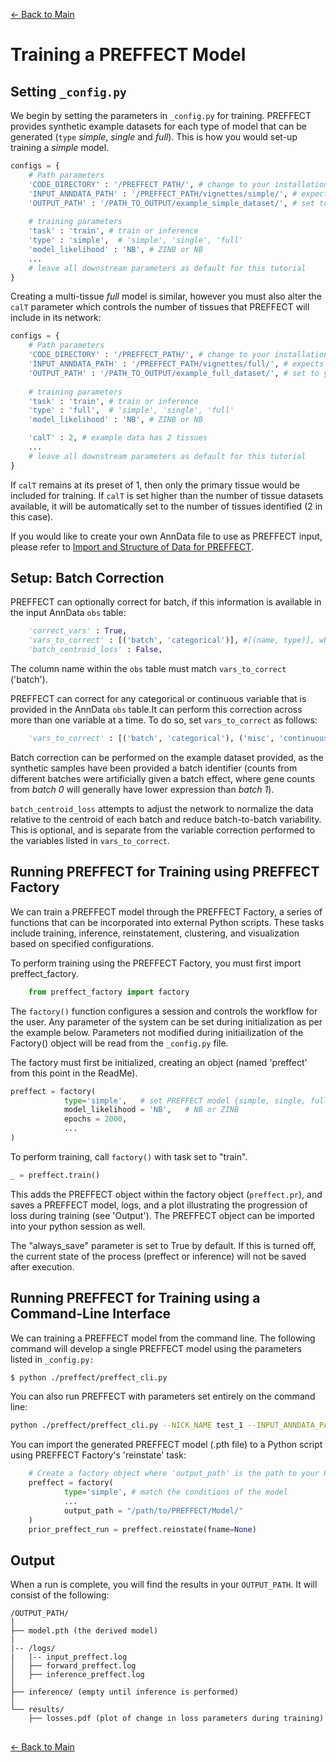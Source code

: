 [← Back to Main](../readme/readme.md#training-a-preffect-model)

# Training a PREFFECT Model

## Setting `_config.py`

We begin by setting the parameters in `_config.py` for training. PREFFECT provides synthetic example datasets for each type of model that can be generated (`type` _simple_, _single_ and _full_). This is how you would set-up training a _simple_ model.

```python
configs = {
    # Path parameters
    'CODE_DIRECTORY' : '/PREFFECT_PATH/', # change to your installation path
    'INPUT_ANNDATA_PATH' : '/PREFFECT_PATH/vignettes/simple/', # expects subdirectories train and validation
    'OUTPUT_PATH' : '/PATH_TO_OUTPUT/example_simple_dataset/', # set to your desired output location
   
    # training parameters      
    'task' : 'train', # train or inference 
    'type' : 'simple',  # 'simple', 'single', 'full'
    'model_likelihood' : 'NB', # ZINB or NB
    ...
    # leave all downstream parameters as default for this tutorial
}
```

Creating a multi-tissue _full_ model is similar, however you must also alter the `calT` parameter which controls the number of tissues that PREFFECT will include in its network:
```python
configs = {
    # Path parameters
    'CODE_DIRECTORY' : '/PREFFECT_PATH/', # change to your installation path
    'INPUT_ANNDATA_PATH' : '/PREFFECT_PATH/vignettes/full/', # expects subdirectories train and validation
    'OUTPUT_PATH' : '/PATH_TO_OUTPUT/example_full_dataset/', # set to your desired output location
   
    # training parameters      
    'task' : 'train', # train or inference 
    'type' : 'full',  # 'simple', 'single', 'full'
    'model_likelihood' : 'NB', # ZINB or NB

    'calT' : 2, # example data has 2 tissues
    ...
    # leave all downstream parameters as default for this tutorial
}
```
If `calT` remains at its preset of 1, then only the primary tissue would be included for training. If `calT` is set higher than the number of tissue datasets available, it will be automatically set to the number of tissues identified ($2$ in this case).

If you would like to create your own AnnData file to use as PREFFECT input, please refer to [Import and Structure of Data for PREFFECT](importing.md).

## Setup: Batch Correction
PREFFECT can optionally correct for batch, if this information is available in the input AnnData `obs` table:
```python
    'correct_vars' : True,
    'vars_to_correct' : [('batch', 'categorical')], #[(name, type)], where 'type' is either categorical or continuous
    'batch_centroid_loss' : False,
```
The column name within the `obs` table must match `vars_to_correct` ('batch'). 

PREFFECT can correct for any categorical or continuous variable that is provided in the AnnData `obs` table.It can perform this correction across more than one variable at a time. To do so, set `vars_to_correct` as follows:
```python
    'vars_to_correct' : [('batch', 'categorical'), ('misc', 'continuous'), ...],
```

Batch correction can be performed on the example dataset provided, as the synthetic samples have been provided a batch identifier (counts from different batches were artificially given a batch effect, where gene counts from _batch 0_ will generally have lower expression than _batch 1_).

`batch_centroid_loss` attempts to adjust the network to normalize the data relative to the centroid of each batch and reduce batch-to-batch variability. This is optional, and is separate from the variable correction performed to the variables listed in `vars_to_correct`.

## Running PREFFECT for Training using PREFFECT Factory

We can train a PREFFECT model through the PREFFECT Factory, a series of functions that can be incorporated into external Python scripts. These tasks include training, inference, reinstatement, clustering, and visualization based on specified configurations.

To perform training using the PREFFECT Factory, you must first import preffect_factory.
```python
    from preffect_factory import factory
```

The `factory()` function configures a session and controls the workflow for the user. Any parameter of the system can be set during initialization as per the example below. Parameters not modified during initiailization of the Factory() object will be read from the `_config.py` file.

The factory must first be initialized, creating an object (named 'preffect' from this point in the ReadMe).
```python
preffect = factory(                                
            type='simple',   # set PREFFECT model {simple, single, full}
            model_likelihood = 'NB',   # NB or ZINB
            epochs = 2000, 
            ...
)
```

To perform training, call `factory()` with task set to "train".
```python
_ = preffect.train()
```

This adds the PREFFECT object within the factory object (`preffect.pr`), and saves a PREFFECT model, logs, and a plot illustrating the progression of loss during training (see 'Output'). The PREFFECT object can be imported into your python session as well.

The "always_save" parameter is set to True by default. If this is turned off, the current state of the process (preffect or inference) will not be saved after execution.

## Running PREFFECT for Training using a Command-Line Interface

We can training a PREFFECT model from the command line. The following command will develop a single PREFFECT model using the parameters listed in `_config.py:`
```bash
$ python ./preffect/preffect_cli.py
```

You can also run PREFFECT with parameters set entirely on the command line:
```bash
python ./preffect/preffect_cli.py --NICK_NAME test_1 --INPUT_ANNDATA_PATH /PREFFECT_PATH/exp/preffect/vignettes/simple/ --epochs 200 --mini_batch_size 400 --lr 0.001 --infer_lib_size True --model_likelihood NB  --batch_centroid_loss False --select_samples 100 --select_sample_replacement True --task inference --adjust_vars False --OUTPUT_PATH /PATH_TO_OUTPUT/example_simple_dataset/ --save_model True
```

You can import the generated PREFFECT model (.pth file) to a Python script using PREFFECT Factory's 'reinstate' task: 
```python
    # Create a factory object where 'output_path' is the path to your PREFFECT model
    preffect = factory(                      
            type='simple', # match the conditions of the model
            ...
            output_path = "/path/to/PREFFECT/Model/" 
    )
    prior_preffect_run = preffect.reinstate(fname=None)
```


## Output
When a run is complete, you will find the results in your `OUTPUT_PATH`. It will consist of the following:

```
/OUTPUT_PATH/
│
├── model.pth (the derived model)
|
|-- /logs/
|   |-- input_preffect.log
│   ├── forward_preffect.log
│   ├── inference_preffect.log
│
├── inference/ (empty until inference is performed)
│
└── results/
    ├── losses.pdf (plot of change in loss parameters during training)
```


##
[← Back to Main](../readme/readme.md#training-a-preffect-model)